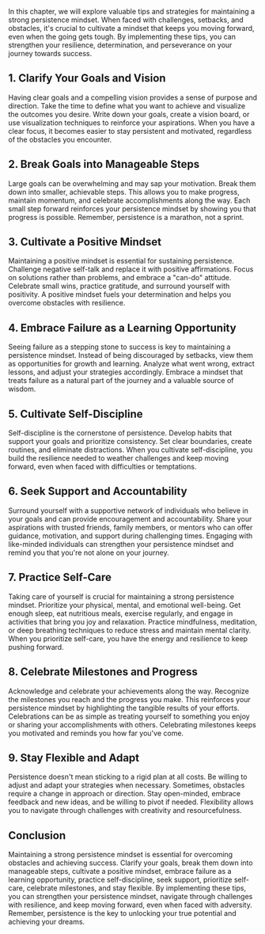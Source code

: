 
In this chapter, we will explore valuable tips and strategies for maintaining a strong persistence mindset. When faced with challenges, setbacks, and obstacles, it's crucial to cultivate a mindset that keeps you moving forward, even when the going gets tough. By implementing these tips, you can strengthen your resilience, determination, and perseverance on your journey towards success.

**1. Clarify Your Goals and Vision**
------------------------------------

Having clear goals and a compelling vision provides a sense of purpose and direction. Take the time to define what you want to achieve and visualize the outcomes you desire. Write down your goals, create a vision board, or use visualization techniques to reinforce your aspirations. When you have a clear focus, it becomes easier to stay persistent and motivated, regardless of the obstacles you encounter.

**2. Break Goals into Manageable Steps**
----------------------------------------

Large goals can be overwhelming and may sap your motivation. Break them down into smaller, achievable steps. This allows you to make progress, maintain momentum, and celebrate accomplishments along the way. Each small step forward reinforces your persistence mindset by showing you that progress is possible. Remember, persistence is a marathon, not a sprint.

**3. Cultivate a Positive Mindset**
-----------------------------------

Maintaining a positive mindset is essential for sustaining persistence. Challenge negative self-talk and replace it with positive affirmations. Focus on solutions rather than problems, and embrace a "can-do" attitude. Celebrate small wins, practice gratitude, and surround yourself with positivity. A positive mindset fuels your determination and helps you overcome obstacles with resilience.

**4. Embrace Failure as a Learning Opportunity**
------------------------------------------------

Seeing failure as a stepping stone to success is key to maintaining a persistence mindset. Instead of being discouraged by setbacks, view them as opportunities for growth and learning. Analyze what went wrong, extract lessons, and adjust your strategies accordingly. Embrace a mindset that treats failure as a natural part of the journey and a valuable source of wisdom.

**5. Cultivate Self-Discipline**
--------------------------------

Self-discipline is the cornerstone of persistence. Develop habits that support your goals and prioritize consistency. Set clear boundaries, create routines, and eliminate distractions. When you cultivate self-discipline, you build the resilience needed to weather challenges and keep moving forward, even when faced with difficulties or temptations.

**6. Seek Support and Accountability**
--------------------------------------

Surround yourself with a supportive network of individuals who believe in your goals and can provide encouragement and accountability. Share your aspirations with trusted friends, family members, or mentors who can offer guidance, motivation, and support during challenging times. Engaging with like-minded individuals can strengthen your persistence mindset and remind you that you're not alone on your journey.

**7. Practice Self-Care**
-------------------------

Taking care of yourself is crucial for maintaining a strong persistence mindset. Prioritize your physical, mental, and emotional well-being. Get enough sleep, eat nutritious meals, exercise regularly, and engage in activities that bring you joy and relaxation. Practice mindfulness, meditation, or deep breathing techniques to reduce stress and maintain mental clarity. When you prioritize self-care, you have the energy and resilience to keep pushing forward.

**8. Celebrate Milestones and Progress**
----------------------------------------

Acknowledge and celebrate your achievements along the way. Recognize the milestones you reach and the progress you make. This reinforces your persistence mindset by highlighting the tangible results of your efforts. Celebrations can be as simple as treating yourself to something you enjoy or sharing your accomplishments with others. Celebrating milestones keeps you motivated and reminds you how far you've come.

**9. Stay Flexible and Adapt**
------------------------------

Persistence doesn't mean sticking to a rigid plan at all costs. Be willing to adjust and adapt your strategies when necessary. Sometimes, obstacles require a change in approach or direction. Stay open-minded, embrace feedback and new ideas, and be willing to pivot if needed. Flexibility allows you to navigate through challenges with creativity and resourcefulness.

**Conclusion**
--------------

Maintaining a strong persistence mindset is essential for overcoming obstacles and achieving success. Clarify your goals, break them down into manageable steps, cultivate a positive mindset, embrace failure as a learning opportunity, practice self-discipline, seek support, prioritize self-care, celebrate milestones, and stay flexible. By implementing these tips, you can strengthen your persistence mindset, navigate through challenges with resilience, and keep moving forward, even when faced with adversity. Remember, persistence is the key to unlocking your true potential and achieving your dreams.
